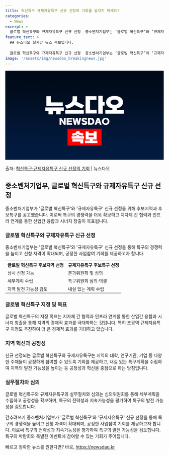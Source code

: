 ```yaml
---
title: 혁신특구 규제자유특구 신규 선정의 기회를 놓치지 마세요!
categories:
  - News
excerpt: >
  글로벌 혁신특구와 규제자유특구 신규 선정  중소벤처기업부는 ‘글로벌 혁신특구’와 ‘규제자유특구’ 신규 선정을…
feature_text: >
  ## 뉴스다오 실시간 뉴스 속보입니다.

  글로벌 혁신특구와 규제자유특구 신규 선정  중소벤처기업부는 ‘글로벌 혁신특구’와 ‘규제자유특구’ 신규 선정을…
image: '/assets/img/newsdao_breakingnews.jpg'
---
```


![뉴스다오 속보](/assets/img/newsdao_breakingnews.jpg)

<p>출처: <a href="https://newsdao.kr/4540" rel="dofollow">혁신특구·규제자유특구 신규 선정의 기회</a> | 뉴스다오</p>

<h2 data-ke-size="size26">중소벤처기업부, 글로벌 혁신특구와 규제자유특구 신규 선정</h2>
<p data-ke-size="size16">중소벤처기업부가 '글로벌 혁신특구'와 '규제자유특구' 신규 선정을 위해 후보지역과 후보특구를 공고했습니다. 이로써 특구의 경쟁력을 더욱 확보하고 지자체 간 협력과 인프라 연계를 통한 산업간 융합과 시너지 창출이 목표됩니다.</p>

<h3>글로벌 혁신특구와 규제자유특구 신규 선정</h3>
<p data-ke-size="size16">중소벤처기업부는 '글로벌 혁신특구'와 '규제자유특구' 신규 선정을 통해 특구의 경쟁력을 높이고 신청 자격이 확대되며, 공정한 사업참여 기회를 제공하고자 합니다.</p>

<table>
	<tr>
		<td style="text-align: center; height: 17px;"><b>글로벌 혁신특구 후보지역 선정</b></td>
		<td style="text-align: center; height: 17px;"><b>규제자유특구 후보특구 선정</b></td>
	</tr>
	<tr>
		<td>상시 신청 가능</td>
		<td>분과위원회 및 심의</td>
	</tr>
	<tr>
		<td>세부계획 수립</td>
		<td>특구위원회 심의·의결</td>
	</tr>
	<tr>
		<td>지역 발전 가능성 검토</td>
		<td>내실 있는 계획 수립</td>
	</tr>
</table>

<h3>글로벌 혁신특구 지정 및 목표</h3>
<p data-ke-size="size16">글로벌 혁신특구의 지정 목표는 지자체 간 협력과 인프라 연계를 통한 산업간 융합과 시너지 창출을 통해 지역의 경제적 효과를 극대화하는 것입니다. 특히 초광역 규제자유특구 지정도 추진하여 더 큰 경제적 효과를 기대하고 있습니다.</p>

<h3>지역 혁신과 공정성</h3>
<p data-ke-size="size16">신규 선정되는 글로벌 혁신특구와 규제자유특구는 지역의 대학, 연구기관, 기업 등 다양한 주체들이 공정하게 참여할 수 있도록 기회를 제공하고, 내실 있는 특구계획을 수립하여 지역의 발전 가능성을 높이는 등 공정성과 혁신을 중점으로 하는 방침입니다.</p>

<h3>실무절차와 심의</h3>
<p data-ke-size="size16">글로벌 혁신특구와 규제자유특구의 실무절차와 심의는 심의위원회를 통해 세부계획을 수립하고 공정성을 확보하며, 특구의 전략성과 지속가능성을 평가하여 특구의 발전 가능성을 검토합니다.</p>

간추려쓰기
중소벤처기업부가 '글로벌 혁신특구'와 '규제자유특구' 신규 선정을 통해 특구의 경쟁력을 높이고 신청 자격이 확대되며, 공정한 사업참여 기회를 제공하고자 합니다. 이로써 특구의 전략성과 지속가능성을 평가하여 특구의 발전 가능성을 검토합니다.
특구의 박람회와 특별한 이벤트에 참여할 수 있는 기회가 주어집니다. 

빠르고 정확한 뉴스를 원한다면? 바로, <a href="https://newsdao.kr" rel="dofollow">https://newsdao.kr</a>


    
